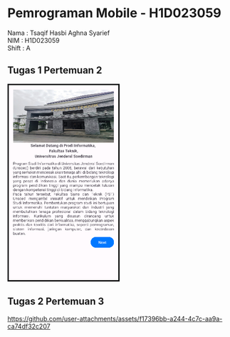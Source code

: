 # Pemrograman Mobile - H1D023059

Nama    : Tsaqif Hasbi Aghna Syarief <br>
NIM     : H1D023059 <br>
Shift   : A

## Tugas 1 Pertemuan 2
![](Pertemuan%202/Pertemuan%202.png)

## Tugas 2 Pertemuan 3
https://github.com/user-attachments/assets/f17396bb-a244-4c7c-aa9a-ca74df32c207


